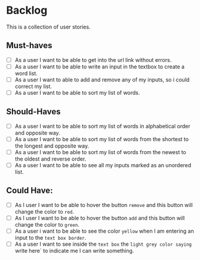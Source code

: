 # Backlog
This is a collection of user stories.
## Must-haves
<!--- these user stories are necessary for basic usability. -->
- [ ] As a user I want to be able to get into the url link without errors.
- [ ] As a user I want to be able to write an input in the textbox to create a word list.
- [ ] As a user I want to able to add and remove any of my inputs, so i could correct my list.
- [ ] As a user I want to be able to sort my list of words.
## Should-Haves
<!--- these user stories will complete the user experience, but are not necessary. -->
- [ ] As a user I want to be able to sort my list of words in alphabetical order and opposite way.
- [ ] As a user I want to be able to sort my list of words from the shortest to the longest and opposite way.
- [ ] As a user I want to be able to sort my list of words from the newest to the oldest and reverse order.
- [ ] As a user I want to be able to see all my inputs marked as an unordered list.
## Could Have:
<!--- these user stories would be really cool ... if there's time  -->
- [ ] As I user I want to be able to hover the button `remove` and this button will change the color to `red`.
- [ ] As I user I want to be able to hover the button `add` and this button will change the color to `green`.
- [ ] As a user i want to be able to see the color `yellow` when I am entering an input to the `text box border`.
- [ ] As a user I want to see inside the `text box` the `light grey color saying` write here` to indicate me I can write something.